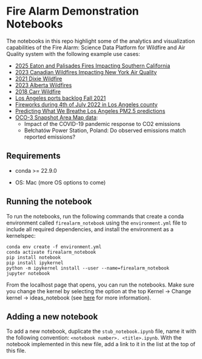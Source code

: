# Fire Alarm Demonstration Notebooks

The notebooks in this repo highlight some of the analytics and visualization capabilities of the Fire Alarm: 
Science Data Platform for Wildfire and Air Quality system with the following example use cases:

- [2025 Eaton and Palisades Fires Impacting Southern California](1.%202025%20Eaton%20and%20Palisades%20Fires.ipynb)
- [2023 Canadian Wildfires Impacting New York Air Quality](2.%202023%20Canada%20Wildfires.ipynb)
- [2021 Dixie Wildfire](3.%20Dixie%20Fire.ipynb)
- [2023 Alberta Wildfires](4.%202023%20Alberta%20Wildfires.ipynb)
- [2018 Carr Wildfire](5.%202018%20Carr%20Wildfire.ipynb)
- [Los Angeles ports backlog Fall 2021](6.%20Port%20of%20Los%20Angeles%20Fall%202021.ipynb)
- [Fireworks during 4th of July 2022 in Los Angeles county](7.%202022%20LA%20County%20Fireworks%20July%204th.ipynb)
- [Predicting What We Breathe Los Angeles PM2.5 predictions](8.%20Predicting%20What%20We%20Breathe.ipynb)
- [OCO-3 Snapshot Area Map data](9.%20OCO3.ipynb):
  - Impact of the COVID-19 pandemic response to CO2 emissions
  - Bełchatów Power Station, Poland: Do observed emissions match reported emissions?

## Requirements

* conda >= 22.9.0  

* OS: Mac (more OS options to come)

## Running the notebook

To run the notebooks, run the following commands that create a conda environment called `firealarm_notebook` using the 
`environment.yml` file to include all required dependencies, and install the environment as a kernelspec:
```
conda env create -f environment.yml
conda activate firealarm_notebook
pip install notebook
pip install ipykernel
python -m ipykernel install --user --name=firealarm_notebook
jupyter notebook
```
From the localhost page that opens, you can run the notebooks. Make sure you change the kernel by selecting the option 
at the top Kernel -> Change kernel -> ideas_notebook (see [here](https://ipython.readthedocs.io/en/stable/install/kernel_install.html#kernels-for-different-environments) for more information).

## Adding a new notebook

To add a new notebook, duplicate the `stub_notebook.ipynb` file, name it with the following convention: 
`<notebook number>. <title>.ipynb`. With the notebook implemented in this new file, add a link to it in the list at the 
top of this file.
